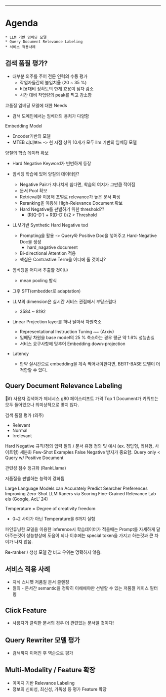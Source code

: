 
--- 

#  Agenda 
	* LLM 기반 임베딩 모델
	* Query Document Relevance Labeling
	* 서비스 적용사례



## 검색 품질 평가?
- 대부분 외주를 주어 전문 인력의 수동 평가
	- 작업자들간의 불일치율 (20 ~ 35 %)
	- 비용대비 정확도의 한계 효용이 점차 감소
	- 시간 대비 작업량의 peak를 찍고 감소함

고품질 임베딩 모델에 대한 Needs
- 검색 도메인에서는 임베더의 용처가 다양함

Embedding Model
- Encoder기반의 모델
- MTEB 리더보드 -> 현 시점 상위 10개가 모두 llm 기반의 임베딩 모델

양질의 학습 데이터 확보
- Hard Negative Keyword가 빈번하게 등장
- 임베딩 학습에 있어 양질의 데이터란?
	- Negative Pair가 지나치게 쉽다면, 학습의 여지가 그만큼 적어짐
	- 문서 Pool 확보
	- Retrieval을 이용해 초벌로 relevance가 높은 문서 파싱
	- Reranking을 이용해 High-Relevance Document 확보
	- Hard Negative를 판별하기 위한 threshold??
		- (R(Q-D') + R(D-D'))/2 > Threshold
- LLM기반 Synthetic Hard Negative tod
	- Prompting을 활용 -> Query와 Positive Doc을 넣어주고 Hard-Negative Doc을 생성
		- hard_nagative document
	- Bi-directional Attention 적용
	- 핵심은 Contrastive Term을 어디에 둘 것이냐?
- 임베딩을 어디서 추출할 것이냐
	- mean pooling 방식

- 그후 SFT(embedder로 adaptation)
- LLM의 dimension은 실시간 서비스 관점에서 부담스럽다
	- 3584 ~ 8192
- Linear Projection layer를 하나 달아서 차원축소
	- Representational Instruction Tuning ~~ (Arxiv)
	- 임베딩 차원을 base model의 25 % 축소하는 경우 평균 약 1.6% 성능손실
	- 서비스 요구사항에 맞추어 Embedding down-projection

- Latency
	- 만약 실시간으로 embedding을 계속 찍어내야한다면, BERT-BASE 모델이 더 적합할 수 있다.


## Query Document Relevance Labeling

if) 사용자 검색어가 제네시스 g80 페이스리프트 가격
	Top 1 Document가 키워드는 모두 들어있으나 의미상적으로 맞지 않다.

검색 품질 평가 (외주)
- Relevant
- Normal
- Irrelevant

Hard Negative 규칙/정의
입력 질의 / 문서 유형 정의 및 예시 (ex. 정답형, 리뷰형, 사이트형) 세분화
Few-Shot Examples
False Negative 방지가 중요함.
Query only < Query w/ Positive Document

관련성 점수 정규화 (RankLlama)

저품질을 판별하는 능력이 강화됨

Large Language Models can Accurately Predict Searcher Preferences
Improving Zero-Shot LLM Raners via Scoring Fine-Grained Relevance Lab els (Google, AcL' 24)

Temperature = Degree of creativity freedom
- 0~2 사이가 아닌 Temperature을 6까지 실험

파인튜닝한 모델을 이용한 inference시 학습데이터가 적을때는 Prompt를 자세하게 달아주는것이 성능향상에 도움이 되나 이후에는 special token을 가지고 하는것과 큰 차이가 나지 않음.

Re-ranker / 생성 모델 간 비교 우위는 명확하지 않음.

## 서비스 적용 사례
- 지식 스니펫 저품질 문서 클렌징
- 질의 - 문서간 semantic을 정확히 이해해야만 선별할 수 있는 저품질 케이스 필터링


## Click Feature
- 사용자가 클릭한 문서의 경우 더 관련있는 문서일 것이다!

## Query Rewriter 모델 평가
- 검색까지 이어진 후 역순으로 평가

## Multi-Modality / Feature 확장
- 이미지 기반 Relevance Labeling
- 정보의 신뢰성, 최신성, 가독성 등 평가 Feature 확장


